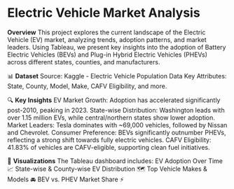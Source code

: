 # Electric Vehicle Market Analysis

**Overview**
This project explores the current landscape of the Electric Vehicle (EV) market, analyzing trends, adoption patterns, and market leaders. Using Tableau, we present key insights into the adoption of Battery Electric Vehicles (BEVs) and Plug-in Hybrid Electric Vehicles (PHEVs) across different states, counties, and manufacturers.

📊 **Dataset**
Source: Kaggle - Electric Vehicle Population Data
Key Attributes: State, County, Model, Make, CAFV Eligibility, and more.


🔍 **Key Insights**
EV Market Growth: Adoption has accelerated significantly post-2010, peaking in 2023.
State-wise Distribution: Washington leads with over 1.15 million EVs, while central/northern states show lower adoption.
Market Leaders: Tesla dominates with ~69,000 vehicles, followed by Nissan and Chevrolet.
Consumer Preference: BEVs significantly outnumber PHEVs, reflecting a strong shift towards fully electric vehicles.
CAFV Eligibility: 41.83% of vehicles are CAFV-eligible, supporting clean fuel initiatives.


📌 **Visualizations**
The Tableau dashboard includes:
EV Adoption Over Time 📈
State-wise & County-wise EV Distribution 🗺️
Top Vehicle Makes & Models 🚘
BEV vs. PHEV Market Share ⚡
